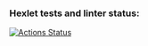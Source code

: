 ### Hexlet tests and linter status:
[![Actions Status](https://github.com/PavelKonkin/rails-project-64/workflows/hexlet-check/badge.svg)](https://github.com/PavelKonkin/rails-project-64/actions)